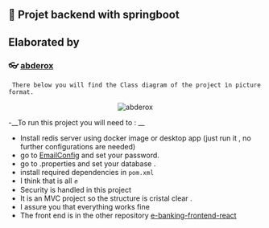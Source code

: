 ## :pushpin: Projet backend with springboot

## Elaborated by

### :eyeglasses: [abderox](https://github.com/abderox/)


```  There below you will find the Class diagram of the project ìn picture format. ```
<p align="center"> <img src="https://github.com/NaciriAli/Projet-PFA-Backend/blob/main/ProjetBackend.png" alt="abderox" /> </p>

-__To run this project you will need to : __
  - Install redis server using docker image or desktop app (just run it , no further configurations are needed)
  - go to [EmailConfig](https://github.com/abderox/e-banking-backend-spring-boot/blob/master/src/main/java/com/adria/projetbackend/config/EmailConfig.java) and set your password. 
  - go to .properties and set your database .
  - install required  dependencies in ```pom.xml``` 
  - I think that is all ✊
  - Security is handled in this project 
  - It is an MVC project so the structure is cristal clear .
  - I assure you that everything works fine 
  - The front end is in the other repository [e-banking-frontend-react](https://github.com/abderox/e-banking-frontend-react)

